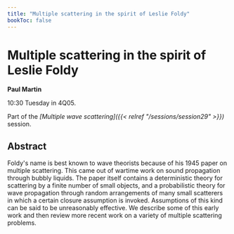 ```yaml
---
title: "Multiple scattering in the spirit of Leslie Foldy"
bookToc: false
---
```


# Multiple scattering in the spirit of Leslie Foldy

**Paul Martin**

10:30 Tuesday in 4Q05.

Part of the *[Multiple wave scattering]({{< relref "/sessions/session29" >}})* session.

## Abstract

Foldy's name is best known to wave theorists because of his 1945 paper on multiple scattering. This came out of wartime work on sound propagation through bubbly liquids. The paper itself contains a deterministic theory for scattering by a finite number of small objects, and a probabilistic theory for wave propagation through random arrangements of many small scatterers in which a certain closure assumption is invoked. Assumptions of this kind can be said to be unreasonably effective. We describe some of this early work and then review more recent work on a variety of multiple scattering problems.




